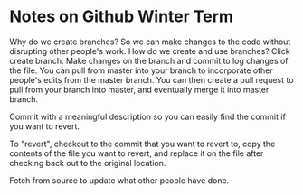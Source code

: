 # Notes on Github Winter Term

Why do we create branches?
So we can make changes to the code without disrupting other people's work.
How do we create and use branches?
Click create branch.
Make changes on the branch and commit to log changes of the file.
You can pull from master into your branch to incorporate other people's edits from the master branch.
You can then create a pull request to pull from your branch into master, and eventually merge it into master branch.

Commit with a meaningful description so you can easily find the commit if you want to revert.

To "revert", checkout to the commit that you want to revert to, copy the contents of the file you want to revert, and replace it on the file after checking back out to the original location.

Fetch from source to update what other people have done.

